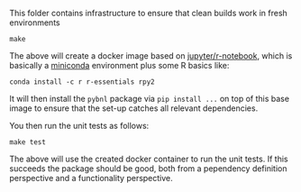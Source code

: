 
This folder contains infrastructure to ensure that clean builds work in fresh environments

    make

The above will create a docker image based on [jupyter/r-notebook](http://jupyter-docker-stacks.readthedocs.io/en/latest/using/selecting.html#core-stacks), which is basically a [miniconda](https://conda.io/miniconda.html) environment plus some R basics like:

    conda install -c r r-essentials rpy2

It will then install the `pybnl` package via `pip install ...` on top of this base image to ensure that the set-up catches all relevant dependencies.

You then run the unit tests as follows:

    make test

The above will use the created docker container to run the unit tests. If this succeeds the package should be good, both from a pependency definition perspective and a functionality perspective.
